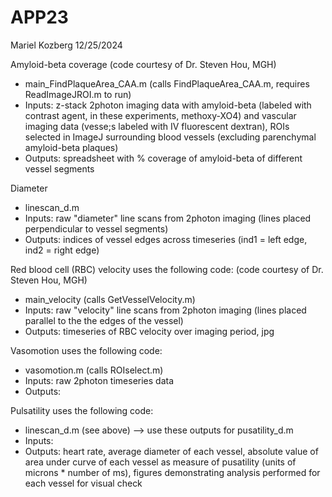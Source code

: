 # APP23
Mariel Kozberg
12/25/2024 

Amyloid-beta coverage 
(code courtesy of Dr. Steven Hou, MGH)  
- main_FindPlaqueArea_CAA.m (calls FindPlaqueArea_CAA.m, requires ReadImageJROI.m to run) 
- Inputs: z-stack 2photon imaging data with amyloid-beta (labeled with contrast agent, in these experiments, methoxy-XO4) and vascular imaging data (vesse;s labeled with IV fluorescent dextran), ROIs selected in ImageJ surrounding blood vessels (excluding parenchymal amyloid-beta plaques) 
- Outputs: spreadsheet with % coverage of amyloid-beta of different vessel segments 

Diameter
- linescan_d.m 
- Inputs: raw "diameter" line scans from 2photon imaging (lines placed perpendicular to vessel segments)
- Outputs: indices of vessel edges across timeseries (ind1 = left edge, ind2 = right edge)   

Red blood cell (RBC) velocity uses the following code: 
 (code courtesy of Dr. Steven Hou, MGH) 
- main_velocity (calls GetVesselVelocity.m)
- Inputs: raw "velocity" line scans from 2photon imaging (lines placed parallel to the the edges of the vessel) 
- Outputs: timeseries of RBC velocity over imaging period, jpg

Vasomotion uses the following code: 
- vasomotion.m (calls ROIselect.m)
- Inputs: raw 2photon timeseries data  
- Outputs: 

Pulsatility uses the following code: 
- linescan_d.m (see above) --> use these outputs for pusatility_d.m
- Inputs: 
- Outputs: heart rate, average diameter of each vessel, absolute value of area under curve of each vessel as measure of pusatility (units of microns * number of ms), figures demonstrating analysis performed for each vessel for visual check
